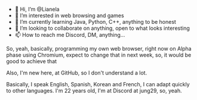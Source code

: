 - 👋 Hi, I’m @Lianela
- 👀 I’m interested in web browsing and games
- 🌱 I’m currently learning Java, Python, C++, anything to be honest
- 💞️ I’m looking to collaborate on anything, open to what looks interesting
- 📫 How to reach me Discord, DM, anything...

So, yeah, basically, programming my own web browser, right now on Alpha phase using Chromium, expect to change that in next week, so, it would be good to achieve that

Also, I'm new here, at GitHub, so I don't understand a lot.

Basically, I speak English, Spanish, Korean and French, I can adapt quickly to other languages.
I'm 22 years old, I'm at Discord at jung29, so, yeah.
